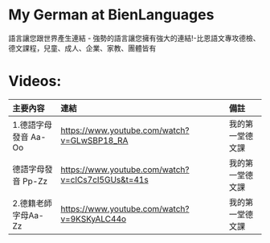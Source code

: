 # My German at BienLanguages
語言讓您跟世界產生連結 - 強勢的語言讓您擁有強大的連結!-比恩語文專攻德檢、德文課程，兒童、成人、企業、家教、團體皆有

# Videos:

| 主要內容 | 連結 | 備註 |
|:--------|:-----|:-----|
| 1.德語字母發音 Aa-Oo | https://www.youtube.com/watch?v=GLwSBP18_RA | 我的第一堂德文課 |
|   德語字母發音 Pp-Zz | https://www.youtube.com/watch?v=cICs7cI5GUs&t=41s | 我的第一堂德文課 |
| 2.德籍老師字母Aa-Zz | https://www.youtube.com/watch?v=9KSKyALC44o | 我的第一堂德文課 |
